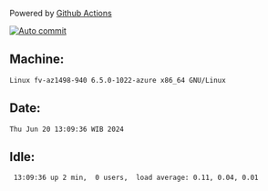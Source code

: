 Powered by [Github Actions](https://github.com/features/actions)

[![Auto commit](https://github.com/hiage/workstation/workflows/Auto%20commit/badge.svg)](https://github.com/hiage/workstation/actions?query=workflow%3A%22Auto+commit%22)

## Machine:
```
Linux fv-az1498-940 6.5.0-1022-azure x86_64 GNU/Linux
```
## Date:
```
Thu Jun 20 13:09:36 WIB 2024
```
## Idle:
```
 13:09:36 up 2 min,  0 users,  load average: 0.11, 0.04, 0.01
```
